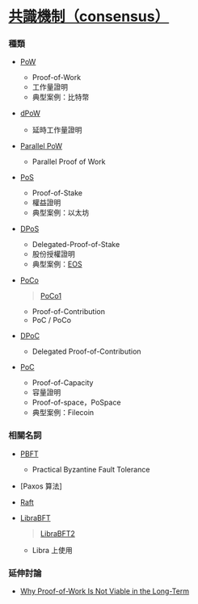 <style> 
.imgBox{
  display: flex; 
  flex-direction: column; 
  margin: 5%; 
  justify-content: center;
  border: 2px solid black;
}
</style>

<!--  style  -->

###### <!-- ref -->

[pow]: https://academy.binance.com/zt/articles/Proof-of-work-explained
[dpow]: https://academy.binance.com/zt/articles/delayed-Proof-of-work-explained
[dpoc]: https://tokens-economy.gitbook.io/consensus/chain-based-proof-of-stake/delegated-proof-of-contribution-dpoc
[poco]: https://www.sciencedirect.com/science/article/abs/pii/S0306457321000170
[poco1]: https://ieeexplore.ieee.org/document/8377721
[parallel pow]: https://ieeexplore.ieee.org/document/8666535
[pos]: https://academy.binance.com/zt/articles/proof-of-stake-explained
[why proof-of-work is not viable in the long-term]: https://medium.com/logos-network/why-proof-of-work-is-not-viable-in-the-long-term-dd96d2775e99
[pbft]: https://medium.com/taipei-ethereum-meetup/intro-to-pbft-31187f255e68
[dpos]: https://rich01.com/what-is-dpos/
[paxos算法]: https://zh.wikipedia.org/wiki/Paxos%E7%AE%97%E6%B3%95
[librabft]: https://tokens-economy.gitbook.io/consensus/chain-based-pbft-and-bft-based-proof-of-stake/librabft
[librabft2]: https://learnblockchain.cn/article/387
[raft]: https://zh.wikipedia.org/wiki/Raft
[eos]: https://zh.wikipedia.org/wiki/EOS.IO
[共識機制（consensus）]: https://tokens-economy.gitbook.io/consensus
[poc]: https://medium.com/ihashing/%E4%BB%80%E9%BA%BC%E6%98%AF%E5%AE%B9%E9%87%8F%E8%AD%89%E6%98%8E-proof-of-capacity-poc-81042197f03

 <!-- ref -->

# [共識機制（consensus）]

### 種類

- [PoW]

  - Proof-of-Work
  - 工作量證明
  - 典型案例：比特幣

- [dPoW]

  - 延時工作量證明

- [Parallel PoW]

  - Parallel Proof of Work

- [PoS]

  - Proof-of-Stake
  - 權益證明
  - 典型案例：以太坊

- [DPoS]

  - Delegated-Proof-of-Stake
  - 股份授權證明
  - 典型案例：[EOS]

- [PoCo]

  > [PoCo1]

  - Proof-of-Contribution
  - PoC / PoCo

- [DPoC]

  - Delegated Proof-of-Contribution

- [PoC]

  - Proof-of-Capacity
  - 容量證明
  - Proof-of-space，PoSpace
  - 典型案例：Filecoin

### 相關名詞

- [PBFT]

  - Practical Byzantine Fault Tolerance

- [Paxos 算法]

- [Raft]

- [LibraBFT]

  > [LibraBFT2]

  - Libra 上使用

### 延伸討論

- [Why Proof-of-Work Is Not Viable in the Long-Term]
